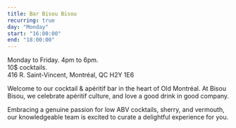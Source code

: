 ```yaml
---
title: Bar Bisou Bisou
recurring: true
day: "Monday"
start: "16:00:00"
end: "18:00:00"
---
```


Monday to Friday. 4pm to 6pm.<br>
10$ cocktails.<br>
416 R. Saint-Vincent, Montréal, QC H2Y 1E6

<!-- more -->

Welcome to our cocktail & apéritif bar in the heart of Old Montréal. At Bisou Bisou, we celebrate apéritif culture, and love a good drink in good company.

Embracing a genuine passion for low ABV cocktails, sherry, and vermouth, our knowledgeable team is excited to curate a delightful experience for you.